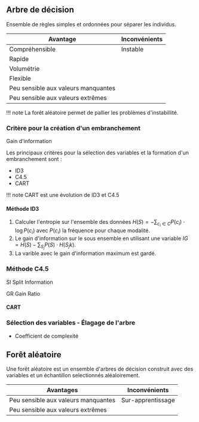 ## Arbre de décision

Ensemble de règles simples et ordonnées pour séparer les individus.

Avantage                            | Inconvénients 
------------------------------------|---
Compréhensible                      | Instable
Rapide                              |
Volumétrie                          |
Flexible                            |
Peu sensible aux valeurs manquantes |
Peu sensible aux valeurs extrêmes   |

!!! note
    La forêt aléatoire permet de pallier les problèmes d'instabillité.

### Critère pour la création d'un embranchement

Gain d'information 

Les principaux critères pour la sélection des variables et la formation d'un embranchement sont :

* ID3
* C4.5
* CART

!!! note
    CART est une évolution de ID3 et C4.5

#### Méthode ID3

1. Calculer l'entropie sur l'ensemble des données  $H(S) = - \sum_{c_i \in C}{P(c_i) \cdot \log P(c_i)}$ avec $P(c_i)$ la fréquence pour chaque modalité.
2. Le gain d'information sur le sous ensemble en utilisant une variable $IG = H(S) - \sum_{S_j}{P(S) \cdot H(S_jk)}$. 
3. La varible avec le gain d'information maximum est gardé.

### Méthode C4.5

SI Split Information

GR  Gain Ratio

#### CART

### Sélection des variables - Élagage de l'arbre

* Coefficient de complexité

## Forêt aléatoire

Une forêt aléatoire est un ensemble d'arbres de décision construit avec des variables et un échantillon selectionnés aléaloirement.


Avantages                           | Inconvénients
------------------------------------|---
Peu sensible aux valeurs manquantes | Sur-apprentissage
Peu sensible aux valeurs extrêmes   |